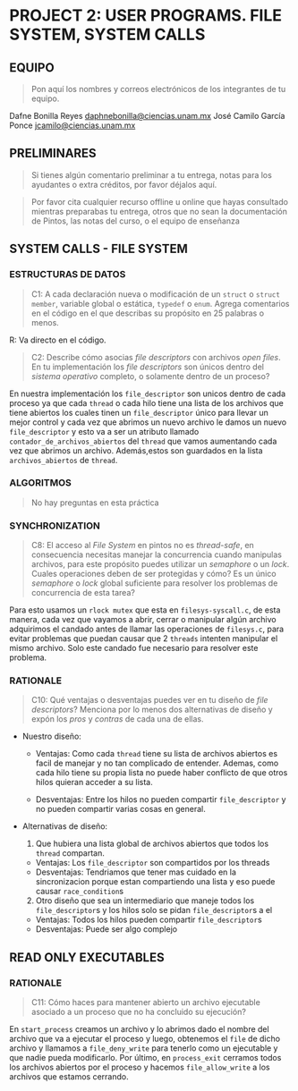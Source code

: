 # PROJECT 2: USER PROGRAMS. FILE SYSTEM, SYSTEM CALLS

## EQUIPO

> Pon aquí los nombres y correos electrónicos de los integrantes de tu equipo.

Dafne Bonilla Reyes daphnebonilla@ciencias.unam.mx
José Camilo García Ponce jcamilo@ciencias.unam.mx

## PRELIMINARES

> Si tienes algún comentario preliminar a tu entrega, notas para los ayudantes o extra créditos, por favor déjalos aquí.

> Por favor cita cualquier recurso offline u online que hayas consultado mientras preparabas tu entrega, otros que no sean la documentación de Pintos, las notas del curso, o el equipo de enseñanza

## SYSTEM CALLS - FILE SYSTEM

### ESTRUCTURAS DE DATOS

> C1: A cada declaración nueva o modificación de un `struct` o `struct member`,
> variable global o estática, `typedef` o `enum`. Agrega comentarios en el código
> en el que describas su propósito en 25 palabras o menos.

R: Va directo en el código.

> C2: Describe cómo asocias _file descriptors_ con archivos _open files_. En tu
> implementación los _file descriptors_ son únicos dentro del _sistema operativo_
> completo, o solamente dentro de un proceso?

En nuestra implementación los `file_descriptor` son unicos dentro de cada proceso ya que cada `thread` o cada hilo tiene una lista de los archivos que tiene abiertos los cuales tinen un `file_descriptor` único para llevar un mejor control y cada vez que abrimos un nuevo archivo le damos un nuevo `file_descriptor` y esto va a ser un atributo llamado `contador_de_archivos_abiertos` del `thread` que vamos aumentando cada vez que abrimos un archivo. Además,estos son guardados en la lista `archivos_abiertos` de `thread`.

### ALGORITMOS

> No hay preguntas en esta práctica

### SYNCHRONIZATION

> C8: El acceso al _File System_ en pintos no es _thread-safe_, en consecuencia necesitas
> manejar la concurrencia cuando manipulas archivos, para este propósito puedes utilizar un
> _semaphore_ o un _lock_. Cuales operaciones deben de ser protegidas y cómo? Es un único
> _semaphore_ o _lock_ global suficiente para resolver los problemas de concurrencia de esta
> tarea?

Para esto usamos un `rlock mutex` que esta en `filesys-syscall.c`, de esta manera, cada vez que vayamos a abrir, cerrar o manipular algún archivo adquirimos el candado antes de llamar las operaciones de `filesys.c`, para evitar problemas que puedan causar que 2 `threads` intenten manipular el mismo archivo. Solo este candado fue necesario para resolver este problema.

### RATIONALE

> C10: Qué ventajas o desventajas puedes ver en tu diseño de _file descriptors_? Menciona por lo menos
> dos alternativas de diseño y expón los _pros_ y _contras_ de cada una de ellas.

- Nuestro diseño:

  - Ventajas: Como cada `thread` tiene su lista de archivos abiertos es facil de manejar y no tan complicado de entender. Ademas, como cada hilo tiene su propia lista no puede haber conflicto de que otros hilos quieran acceder a su lista.

  - Desventajas: Entre los hilos no pueden compartir `file_descriptor` y no pueden compartir varias cosas en general.

- Alternativas de diseño:

  1. Que hubiera una lista global de archivos abiertos que todos los `thread` compartan.

  - Ventajas: Los `file_descriptor` son compartidos por los threads
  - Desventajas: Tendriamos que tener mas cuidado en la sincronizacion porque estan compartiendo una lista y eso puede causar `race_condition`s

  2. Otro diseño que sea un intermediario que maneje todos los `file_descriptor`s y los hilos solo se pidan `file_descriptor`s a el

  - Ventajas: Todos los hilos pueden compartir `file_descriptor`s
  - Desventajas: Puede ser algo complejo

## READ ONLY EXECUTABLES

### RATIONALE

> C11: Cómo haces para mantener abierto un archivo ejecutable asociado a un proceso que no ha concluido su ejecución?

En `start_process` creamos un archivo y lo abrimos dado el nombre del archivo que va a ejecutar el proceso y luego, obtenemos el `file` de dicho archivo y llamamos a `file_deny_write` para tenerlo como un ejecutable y que nadie pueda modificarlo. Por último, en `process_exit` cerramos todos los archivos abiertos por el proceso y hacemos `file_allow_write` a los archivos que estamos cerrando.
